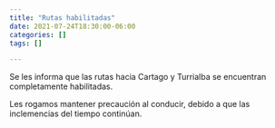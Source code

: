 ```yaml
---
title: "Rutas habilitadas"
date: 2021-07-24T18:30:00-06:00
categories: []
tags: []

---
```

Se les informa que las rutas hacia Cartago y Turrialba se encuentran completamente habilitadas. 

<!--more-->

Les rogamos mantener precaución al conducir, debido a que las inclemencias del tiempo continúan.
